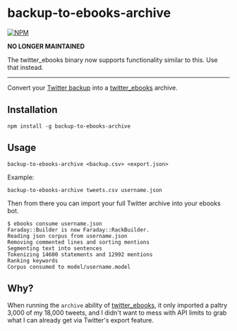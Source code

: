 # backup-to-ebooks-archive
[![NPM](http://img.shields.io/npm/v/backup-to-ebooks-archive.svg?style=flat)](https://www.npmjs.org/package/backup-to-ebooks-archive)

**NO LONGER MAINTAINED**

The twitter_ebooks binary now supports functionality similar to this. Use that instead.

---

Convert your [Twitter backup](https://blog.twitter.com/2012/your-twitter-archive) into a [twitter_ebooks](https://github.com/mispy/twitter_ebooks) archive.

## Installation
```
npm install -g backup-to-ebooks-archive
```

## Usage
```
backup-to-ebooks-archive <backup.csv> <export.json>
```

Example:

```
backup-to-ebooks-archive tweets.csv username.json
```

Then from there you can import your full Twitter archive into your ebooks bot.

```
$ ebooks consume username.json
Faraday::Builder is now Faraday::RackBuilder.
Reading json corpus from username.json
Removing commented lines and sorting mentions
Segmenting text into sentences
Tokenizing 14600 statements and 12992 mentions
Ranking keywords
Corpus consumed to model/username.model
```

## Why?

When running the `archive` ability of [twitter_ebooks](https://github.com/mispy/twitter_ebooks), it only imported a paltry 3,000 of my 18,000 tweets, and I didn't want to mess with API limits to grab what I can already get via Twitter's export feature.

